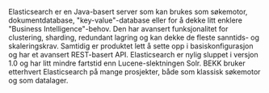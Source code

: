 Elasticsearch er en Java-basert server som kan brukes som søkemotor, dokumentdatabase, "key-value"-database eller for å dekke litt enklere "Business Intelligence"-behov. Den har avansert funksjonalitet for clustering, sharding, redundant lagring og kan dekke de fleste sanntids- og skaleringskrav. Samtidig er produktet lett å sette opp i basiskonfigurasjon og har et avansert REST-basert API. Elasticsearch er nylig sluppet i versjon 1.0 og har litt mindre fartstid enn Lucene-slektningen Solr. BEKK bruker etterhvert Elasticsearch på mange prosjekter, både som klassisk søkemotor og som datalager.